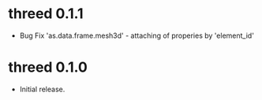 # threed 0.1.1

* Bug Fix 'as.data.frame.mesh3d' - attaching of properies by 'element_id'

# threed 0.1.0

* Initial release.



